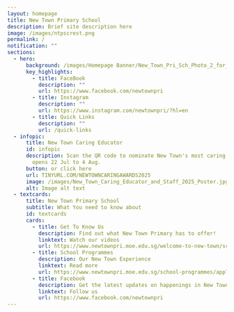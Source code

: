 ```yaml
---
layout: homepage
title: New Town Primary School
description: Brief site description here
image: /images/ntpscrest.png
permalink: /
notification: ""
sections:
  - hero:
      background: /images/Homepage Banner/New_Town_Pri_Sch_Photo_2_for_HDB.jpg
      key_highlights:
        - title: FaceBook
          description: ""
          url: https://www.facebook.com/newtownpri
        - title: Instagram
          description: ""
          url: https://www.instagram.com/newtownpri/?hl=en
        - title: Quick Links
          description: ""
          url: /quick-links
  - infopic:
      title: New Town Caring Educator
      id: infopic
      description: Scan the QR code to nominate New Town's most caring educator! Form
        opens 22 Jul to 4 Aug.
      button: or click here
      url: TINYURL.COM/NEWTOWNCARINGAWARDS2025
      image: /images/New_Town_Caring_Educator_and_Staff_2025_Poster.jpg
      alt: Image alt text
  - textcards:
      title: New Town Primary School
      subtitle: What You need to know about
      id: textcards
      cards:
        - title: Get To Know Us
          description: Find out what New Town Primary has to offer!
          linktext: Watch our videos
          url: https://www.newtownpri.moe.edu.sg/welcome-to-new-town/school-videos/
        - title: School Programmes
          description: Our New Town Experience
          linktext: Read more
          url: https://www.newtownpri.moe.edu.sg/school-programmes/applied-learning-programme-alp/
        - title: Facebook
          description: Get the latest updates on happenings in New Town Primary
          linktext: Follow us
          url: https://www.facebook.com/newtownpri
---
```

